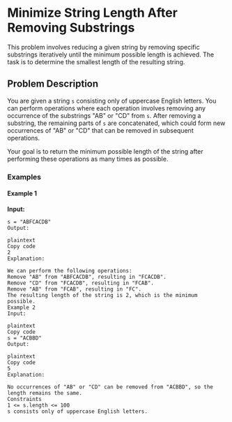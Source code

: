 # Minimize String Length After Removing Substrings

This problem involves reducing a given string by removing specific substrings iteratively until the minimum possible length is achieved. The task is to determine the smallest length of the resulting string.

## Problem Description

You are given a string `s` consisting only of uppercase English letters. You can perform operations where each operation involves removing any occurrence of the substrings "AB" or "CD" from `s`. After removing a substring, the remaining parts of `s` are concatenated, which could form new occurrences of "AB" or "CD" that can be removed in subsequent operations.

Your goal is to return the minimum possible length of the string after performing these operations as many times as possible.

### Examples

#### Example 1

**Input:**
```plaintext
s = "ABFCACDB"
Output:

plaintext
Copy code
2
Explanation:

We can perform the following operations:
Remove "AB" from "ABFCACDB", resulting in "FCACDB".
Remove "CD" from "FCACDB", resulting in "FCAB".
Remove "AB" from "FCAB", resulting in "FC".
The resulting length of the string is 2, which is the minimum possible.
Example 2
Input:

plaintext
Copy code
s = "ACBBD"
Output:

plaintext
Copy code
5
Explanation:

No occurrences of "AB" or "CD" can be removed from "ACBBD", so the length remains the same.
Constraints
1 <= s.length <= 100
s consists only of uppercase English letters.